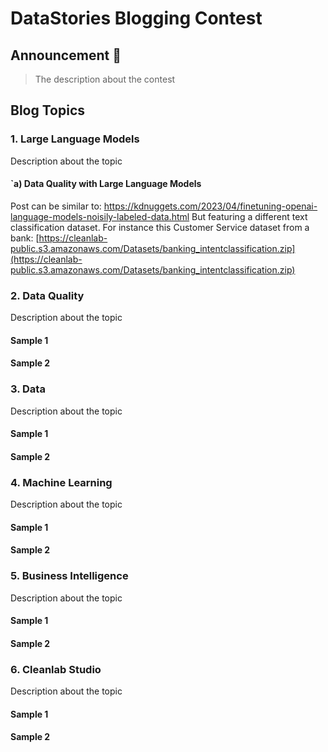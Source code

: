 # DataStories Blogging Contest

## Announcement 📢

> The description about the contest

## Blog Topics

### 1. Large Language Models
Description about the topic
#### `a) Data Quality with Large Language Models
Post can be similar to: https://kdnuggets.com/2023/04/finetuning-openai-language-models-noisily-labeled-data.html
But featuring a different text classification dataset.
For instance this Customer Service dataset from a bank: [https://cleanlab-public.s3.amazonaws.com/Datasets/banking_intentclassification.zip](https://cleanlab-public.s3.amazonaws.com/Datasets/banking_intentclassification.zip)

### 2. Data Quality
Description about the topic
#### Sample 1
#### Sample 2

### 3. Data
Description about the topic
#### Sample 1
#### Sample 2

### 4. Machine Learning
Description about the topic
#### Sample 1
#### Sample 2

### 5. Business Intelligence
Description about the topic
#### Sample 1
#### Sample 2

### 6. Cleanlab Studio
Description about the topic
#### Sample 1
#### Sample 2
